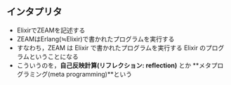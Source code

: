 ##  インタプリタ

* ElixirでZEAMを記述する
* ZEAMはErlang(≒Elixir)で書かれたプログラムを実行する
* すなわち，ZEAM は Elixir で書かれたプログラムを実行する Elixir のプログラムということになる
* こういうのを，**自己反映計算(リフレクション: reflection)** とか **メタプログラミング(meta programming)**という